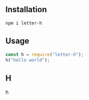 ## Installation
```
npm i letter-h
```

## Usage
```js
const h = require("letter-h");
h("hello world");
```

## H

h